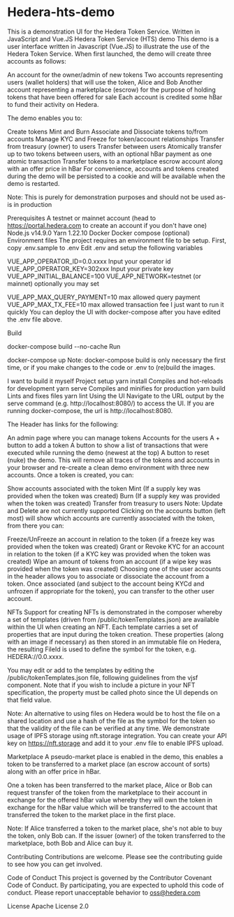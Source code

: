 # Hedera-hts-demo
This is a demonstration UI for the Hedera Token Service. Written in JavaScript and Vue.JS
Hedera Token Service (HTS) demo
This demo is a user interface written in Javascript (Vue.JS) to illustrate the use of the Hedera Token Service. When first launched, the demo will create three accounts as follows:

An account for the owner/admin of new tokens
Two accounts representing users (wallet holders) that will use the token, Alice and Bob
Another account representing a marketplace (escrow) for the purpose of holding tokens that have been offered for sale
Each account is credited some hBar to fund their activity on Hedera.

The demo enables you to:

Create tokens
Mint and Burn
Associate and Dissociate tokens to/from accounts
Manage KYC and Freeze for token/account relationships
Transfer from treasury (owner) to users
Transfer between users
Atomically transfer up to two tokens between users, with an optional hBar payment as one atomic transaction
Transfer tokens to a marketplace escrow account along with an offer price in hBar
For convenience, accounts and tokens created during the demo will be persisted to a cookie and will be available when the demo is restarted.

Note: This is purely for demonstration purposes and should not be used as-is in production

Prerequisites
A testnet or mainnet account (head to https://portal.hedera.com to create an account if you don't have one)
Node.js v14.9.0
Yarn 1.22.10
Docker
Docker compose (optional)
Environment files
The project requires an environment file to be setup. First, copy .env.sample to .env Edit .env and setup the following variables

VUE_APP_OPERATOR_ID=0.0.xxxx Input your operator id
VUE_APP_OPERATOR_KEY=302xxx Input your private key
VUE_APP_INITIAL_BALANCE=100
VUE_APP_NETWORK=testnet (or mainnet)
optionally you may set

VUE_APP_MAX_QUERY_PAYMENT=10 max allowed query payment
VUE_APP_MAX_TX_FEE=10 max allowed transaction fee
I just want to run it quickly
You can deploy the UI with docker-compose after you have edited the .env file above.

Build

docker-compose build --no-cache
Run

docker-compose up
Note: docker-compose build is only necessary the first time, or if you make changes to the code or .env to (re)build the images.

I want to build it myself
Project setup
yarn install
Compiles and hot-reloads for development
yarn serve
Compiles and minifies for production
yarn build
Lints and fixes files
yarn lint
Using the UI
Navigate to the URL output by the serve command (e.g. http://localhost:8080/) to access the UI. If you are running docker-compose, the url is http://localhost:8080.

The Header has links for the following:

An admin page where you can manage tokens
Accounts for the users
A + button to add a token
A button to show a list of transactions that were executed while running the demo (newest at the top)
A button to reset (nuke) the demo. This will remove all traces of the tokens and accounts in your browser and re-create a clean demo environment with three new accounts.
Once a token is created, you can:

Show accounts associated with the token
Mint (If a supply key was provided when the token was created)
Burn (If a supply key was provided when the token was created)
Transfer from treasury to users Note: Update and Delete are not currently supported
Clicking on the accounts button (left most) will show which accounts are currently associated with the token, from there you can:

Freeze/UnFreeze an account in relation to the token (if a freeze key was provided when the token was created)
Grant or Revoke KYC for an account in relation to the token (if a KYC key was provided when the token was created)
Wipe an amount of tokens from an account (if a wipe key was provided when the token was created)
Choosing one of the user accounts in the header allows you to associate or dissociate the account from a token. Once associated (and subject to the account being KYCd and unfrozen if appropriate for the token), you can transfer to the other user account.

NFTs
Support for creating NFTs is demonstrated in the composer whereby a set of templates (driven from /public/tokenTemplates.json) are available within the UI when creating an NFT. Each template carries a set of properties that are input during the token creation. These properties (along with an image if necessary) as then stored in an immutable file on Hedera, the resulting FileId is used to define the symbol for the token, e.g. HEDERA://0.0.xxxx.

You may edit or add to the templates by editing the /public/tokenTemplates.json file, following guidelines from the vjsf component. Note that if you wish to include a picture in your NFT specification, the property must be called photo since the UI depends on that field value.

Note: An alternative to using files on Hedera would be to host the file on a shared location and use a hash of the file as the symbol for the token so that the validity of the file can be verified at any time. We demonstrate usage of IPFS storage using nft.storage integration. You can create your API key on https://nft.storage and add it to your .env file to enable IPFS upload.

Marketplace
A pseudo-market place is enabled in the demo, this enables a token to be transferred to a market place (an escrow account of sorts) along with an offer price in hBar.

One a token has been transferred to the market place, Alice or Bob can request transfer of the token from the marketplace to their account in exchange for the offered hBar value whereby they will own the token in exchange for the hBar value which will be transferred to the account that transferred the token to the market place in the first place.

Note: If Alice transferred a token to the market place, she's not able to buy the token, only Bob can. If the issuer (owner) of the token transferred to the marketplace, both Bob and Alice can buy it.

Contributing
Contributions are welcome. Please see the contributing guide to see how you can get involved.

Code of Conduct
This project is governed by the Contributor Covenant Code of Conduct. By participating, you are expected to uphold this code of conduct. Please report unacceptable behavior to oss@hedera.com

License
Apache License 2.0
